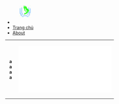 <!DOCTYPE html>
<html>
<head> 
<title> Thời Báo Sư Phạm </title>
<link rel="icon" type="image/x-icon" href="favicon.ico">
<link rel="stylesheet" href="style.css">
<meta name="viewport" content="width=device-width, initial-scale=1.0">
</head>
<body>
<ul>
	<li id="xd"><img src="favicon.jpg" style="width:40px;height:40px;padding:20px;"></li>
	<li><a href="trangchu.html" target="iframe1">Trang chủ</a></li>
	<li><a href="About.html" target="iframe1">About</a></li>
</ul>
<table>
	<tr>
		<th style="width:10%;text-decoration: none;">
<div style="list-style-type:none;overflow:hidden;">
	<div> a</div>
	<div> a</div>
	<div> a</div>
	<div> a</div>
</div>
</th>
<th style="width:100%;">
<p id="bao">
<iframe src="trangchu.html" name="iframe1" style="width:100%;height:100%;background-color:#ffffff" frameborder="0" ></iframe>
</p>
</th>
</tr>
</table>
</body>
</html>
